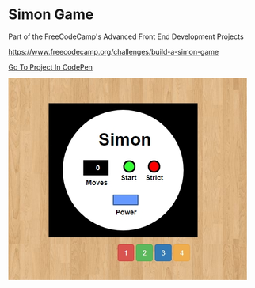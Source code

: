 # Simon Game

Part of the FreeCodeCamp's Advanced Front End Development Projects

https://www.freecodecamp.org/challenges/build-a-simon-game

[Go To Project In CodePen](https://codepen.io/TomerBenRachel/pen/wqodNK)

![Simon](https://github.com/TomerPacific/CodePenProjects/blob/master/Simon/Simon.jpg?raw=true)
